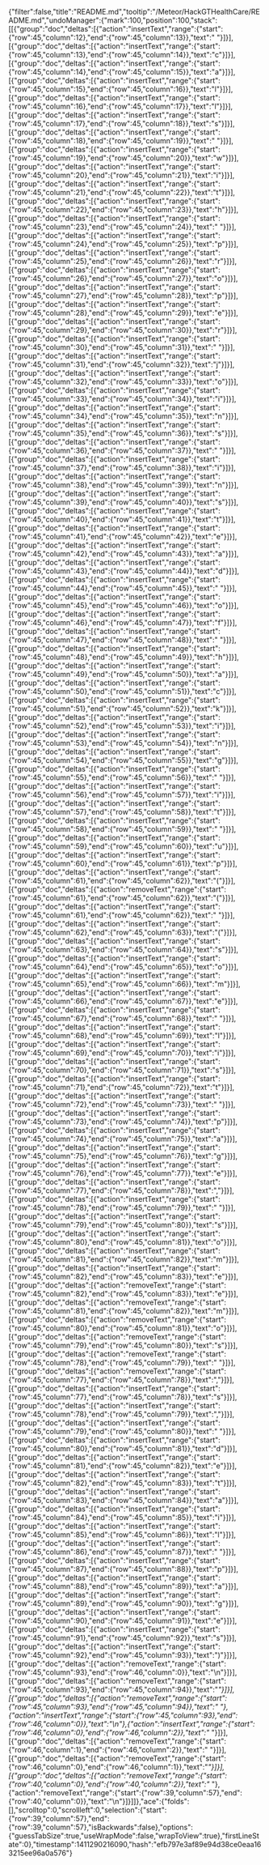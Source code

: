 {"filter":false,"title":"README.md","tooltip":"/Meteor/HackGTHealthCare/README.md","undoManager":{"mark":100,"position":100,"stack":[[{"group":"doc","deltas":[{"action":"insertText","range":{"start":{"row":45,"column":12},"end":{"row":45,"column":13}},"text":" "}]}],[{"group":"doc","deltas":[{"action":"insertText","range":{"start":{"row":45,"column":13},"end":{"row":45,"column":14}},"text":"c"}]}],[{"group":"doc","deltas":[{"action":"insertText","range":{"start":{"row":45,"column":14},"end":{"row":45,"column":15}},"text":"a"}]}],[{"group":"doc","deltas":[{"action":"insertText","range":{"start":{"row":45,"column":15},"end":{"row":45,"column":16}},"text":"l"}]}],[{"group":"doc","deltas":[{"action":"insertText","range":{"start":{"row":45,"column":16},"end":{"row":45,"column":17}},"text":"l"}]}],[{"group":"doc","deltas":[{"action":"insertText","range":{"start":{"row":45,"column":17},"end":{"row":45,"column":18}},"text":"s"}]}],[{"group":"doc","deltas":[{"action":"insertText","range":{"start":{"row":45,"column":18},"end":{"row":45,"column":19}},"text":" "}]}],[{"group":"doc","deltas":[{"action":"insertText","range":{"start":{"row":45,"column":19},"end":{"row":45,"column":20}},"text":"w"}]}],[{"group":"doc","deltas":[{"action":"insertText","range":{"start":{"row":45,"column":20},"end":{"row":45,"column":21}},"text":"i"}]}],[{"group":"doc","deltas":[{"action":"insertText","range":{"start":{"row":45,"column":21},"end":{"row":45,"column":22}},"text":"t"}]}],[{"group":"doc","deltas":[{"action":"insertText","range":{"start":{"row":45,"column":22},"end":{"row":45,"column":23}},"text":"h"}]}],[{"group":"doc","deltas":[{"action":"insertText","range":{"start":{"row":45,"column":23},"end":{"row":45,"column":24}},"text":" "}]}],[{"group":"doc","deltas":[{"action":"insertText","range":{"start":{"row":45,"column":24},"end":{"row":45,"column":25}},"text":"p"}]}],[{"group":"doc","deltas":[{"action":"insertText","range":{"start":{"row":45,"column":25},"end":{"row":45,"column":26}},"text":"r"}]}],[{"group":"doc","deltas":[{"action":"insertText","range":{"start":{"row":45,"column":26},"end":{"row":45,"column":27}},"text":"o"}]}],[{"group":"doc","deltas":[{"action":"insertText","range":{"start":{"row":45,"column":27},"end":{"row":45,"column":28}},"text":"p"}]}],[{"group":"doc","deltas":[{"action":"insertText","range":{"start":{"row":45,"column":28},"end":{"row":45,"column":29}},"text":"e"}]}],[{"group":"doc","deltas":[{"action":"insertText","range":{"start":{"row":45,"column":29},"end":{"row":45,"column":30}},"text":"r"}]}],[{"group":"doc","deltas":[{"action":"insertText","range":{"start":{"row":45,"column":30},"end":{"row":45,"column":31}},"text":" "}]}],[{"group":"doc","deltas":[{"action":"insertText","range":{"start":{"row":45,"column":31},"end":{"row":45,"column":32}},"text":"j"}]}],[{"group":"doc","deltas":[{"action":"insertText","range":{"start":{"row":45,"column":32},"end":{"row":45,"column":33}},"text":"o"}]}],[{"group":"doc","deltas":[{"action":"insertText","range":{"start":{"row":45,"column":33},"end":{"row":45,"column":34}},"text":"i"}]}],[{"group":"doc","deltas":[{"action":"insertText","range":{"start":{"row":45,"column":34},"end":{"row":45,"column":35}},"text":"n"}]}],[{"group":"doc","deltas":[{"action":"insertText","range":{"start":{"row":45,"column":35},"end":{"row":45,"column":36}},"text":"s"}]}],[{"group":"doc","deltas":[{"action":"insertText","range":{"start":{"row":45,"column":36},"end":{"row":45,"column":37}},"text":" "}]}],[{"group":"doc","deltas":[{"action":"insertText","range":{"start":{"row":45,"column":37},"end":{"row":45,"column":38}},"text":"i"}]}],[{"group":"doc","deltas":[{"action":"insertText","range":{"start":{"row":45,"column":38},"end":{"row":45,"column":39}},"text":"n"}]}],[{"group":"doc","deltas":[{"action":"insertText","range":{"start":{"row":45,"column":39},"end":{"row":45,"column":40}},"text":"s"}]}],[{"group":"doc","deltas":[{"action":"insertText","range":{"start":{"row":45,"column":40},"end":{"row":45,"column":41}},"text":"t"}]}],[{"group":"doc","deltas":[{"action":"insertText","range":{"start":{"row":45,"column":41},"end":{"row":45,"column":42}},"text":"e"}]}],[{"group":"doc","deltas":[{"action":"insertText","range":{"start":{"row":45,"column":42},"end":{"row":45,"column":43}},"text":"a"}]}],[{"group":"doc","deltas":[{"action":"insertText","range":{"start":{"row":45,"column":43},"end":{"row":45,"column":44}},"text":"d"}]}],[{"group":"doc","deltas":[{"action":"insertText","range":{"start":{"row":45,"column":44},"end":{"row":45,"column":45}},"text":" "}]}],[{"group":"doc","deltas":[{"action":"insertText","range":{"start":{"row":45,"column":45},"end":{"row":45,"column":46}},"text":"o"}]}],[{"group":"doc","deltas":[{"action":"insertText","range":{"start":{"row":45,"column":46},"end":{"row":45,"column":47}},"text":"f"}]}],[{"group":"doc","deltas":[{"action":"insertText","range":{"start":{"row":45,"column":47},"end":{"row":45,"column":48}},"text":" "}]}],[{"group":"doc","deltas":[{"action":"insertText","range":{"start":{"row":45,"column":48},"end":{"row":45,"column":49}},"text":"h"}]}],[{"group":"doc","deltas":[{"action":"insertText","range":{"start":{"row":45,"column":49},"end":{"row":45,"column":50}},"text":"a"}]}],[{"group":"doc","deltas":[{"action":"insertText","range":{"start":{"row":45,"column":50},"end":{"row":45,"column":51}},"text":"c"}]}],[{"group":"doc","deltas":[{"action":"insertText","range":{"start":{"row":45,"column":51},"end":{"row":45,"column":52}},"text":"k"}]}],[{"group":"doc","deltas":[{"action":"insertText","range":{"start":{"row":45,"column":52},"end":{"row":45,"column":53}},"text":"i"}]}],[{"group":"doc","deltas":[{"action":"insertText","range":{"start":{"row":45,"column":53},"end":{"row":45,"column":54}},"text":"n"}]}],[{"group":"doc","deltas":[{"action":"insertText","range":{"start":{"row":45,"column":54},"end":{"row":45,"column":55}},"text":"g"}]}],[{"group":"doc","deltas":[{"action":"insertText","range":{"start":{"row":45,"column":55},"end":{"row":45,"column":56}},"text":" "}]}],[{"group":"doc","deltas":[{"action":"insertText","range":{"start":{"row":45,"column":56},"end":{"row":45,"column":57}},"text":"i"}]}],[{"group":"doc","deltas":[{"action":"insertText","range":{"start":{"row":45,"column":57},"end":{"row":45,"column":58}},"text":"t"}]}],[{"group":"doc","deltas":[{"action":"insertText","range":{"start":{"row":45,"column":58},"end":{"row":45,"column":59}},"text":" "}]}],[{"group":"doc","deltas":[{"action":"insertText","range":{"start":{"row":45,"column":59},"end":{"row":45,"column":60}},"text":"u"}]}],[{"group":"doc","deltas":[{"action":"insertText","range":{"start":{"row":45,"column":60},"end":{"row":45,"column":61}},"text":"p"}]}],[{"group":"doc","deltas":[{"action":"insertText","range":{"start":{"row":45,"column":61},"end":{"row":45,"column":62}},"text":"("}]}],[{"group":"doc","deltas":[{"action":"removeText","range":{"start":{"row":45,"column":61},"end":{"row":45,"column":62}},"text":"("}]}],[{"group":"doc","deltas":[{"action":"insertText","range":{"start":{"row":45,"column":61},"end":{"row":45,"column":62}},"text":" "}]}],[{"group":"doc","deltas":[{"action":"insertText","range":{"start":{"row":45,"column":62},"end":{"row":45,"column":63}},"text":"("}]}],[{"group":"doc","deltas":[{"action":"insertText","range":{"start":{"row":45,"column":63},"end":{"row":45,"column":64}},"text":"s"}]}],[{"group":"doc","deltas":[{"action":"insertText","range":{"start":{"row":45,"column":64},"end":{"row":45,"column":65}},"text":"o"}]}],[{"group":"doc","deltas":[{"action":"insertText","range":{"start":{"row":45,"column":65},"end":{"row":45,"column":66}},"text":"m"}]}],[{"group":"doc","deltas":[{"action":"insertText","range":{"start":{"row":45,"column":66},"end":{"row":45,"column":67}},"text":"e"}]}],[{"group":"doc","deltas":[{"action":"insertText","range":{"start":{"row":45,"column":67},"end":{"row":45,"column":68}},"text":" "}]}],[{"group":"doc","deltas":[{"action":"insertText","range":{"start":{"row":45,"column":68},"end":{"row":45,"column":69}},"text":"l"}]}],[{"group":"doc","deltas":[{"action":"insertText","range":{"start":{"row":45,"column":69},"end":{"row":45,"column":70}},"text":"i"}]}],[{"group":"doc","deltas":[{"action":"insertText","range":{"start":{"row":45,"column":70},"end":{"row":45,"column":71}},"text":"s"}]}],[{"group":"doc","deltas":[{"action":"insertText","range":{"start":{"row":45,"column":71},"end":{"row":45,"column":72}},"text":"t"}]}],[{"group":"doc","deltas":[{"action":"insertText","range":{"start":{"row":45,"column":72},"end":{"row":45,"column":73}},"text":" "}]}],[{"group":"doc","deltas":[{"action":"insertText","range":{"start":{"row":45,"column":73},"end":{"row":45,"column":74}},"text":"p"}]}],[{"group":"doc","deltas":[{"action":"insertText","range":{"start":{"row":45,"column":74},"end":{"row":45,"column":75}},"text":"a"}]}],[{"group":"doc","deltas":[{"action":"insertText","range":{"start":{"row":45,"column":75},"end":{"row":45,"column":76}},"text":"g"}]}],[{"group":"doc","deltas":[{"action":"insertText","range":{"start":{"row":45,"column":76},"end":{"row":45,"column":77}},"text":"e"}]}],[{"group":"doc","deltas":[{"action":"insertText","range":{"start":{"row":45,"column":77},"end":{"row":45,"column":78}},"text":","}]}],[{"group":"doc","deltas":[{"action":"insertText","range":{"start":{"row":45,"column":78},"end":{"row":45,"column":79}},"text":" "}]}],[{"group":"doc","deltas":[{"action":"insertText","range":{"start":{"row":45,"column":79},"end":{"row":45,"column":80}},"text":"s"}]}],[{"group":"doc","deltas":[{"action":"insertText","range":{"start":{"row":45,"column":80},"end":{"row":45,"column":81}},"text":"o"}]}],[{"group":"doc","deltas":[{"action":"insertText","range":{"start":{"row":45,"column":81},"end":{"row":45,"column":82}},"text":"m"}]}],[{"group":"doc","deltas":[{"action":"insertText","range":{"start":{"row":45,"column":82},"end":{"row":45,"column":83}},"text":"e"}]}],[{"group":"doc","deltas":[{"action":"removeText","range":{"start":{"row":45,"column":82},"end":{"row":45,"column":83}},"text":"e"}]}],[{"group":"doc","deltas":[{"action":"removeText","range":{"start":{"row":45,"column":81},"end":{"row":45,"column":82}},"text":"m"}]}],[{"group":"doc","deltas":[{"action":"removeText","range":{"start":{"row":45,"column":80},"end":{"row":45,"column":81}},"text":"o"}]}],[{"group":"doc","deltas":[{"action":"removeText","range":{"start":{"row":45,"column":79},"end":{"row":45,"column":80}},"text":"s"}]}],[{"group":"doc","deltas":[{"action":"removeText","range":{"start":{"row":45,"column":78},"end":{"row":45,"column":79}},"text":" "}]}],[{"group":"doc","deltas":[{"action":"removeText","range":{"start":{"row":45,"column":77},"end":{"row":45,"column":78}},"text":","}]}],[{"group":"doc","deltas":[{"action":"insertText","range":{"start":{"row":45,"column":77},"end":{"row":45,"column":78}},"text":"s"}]}],[{"group":"doc","deltas":[{"action":"insertText","range":{"start":{"row":45,"column":78},"end":{"row":45,"column":79}},"text":","}]}],[{"group":"doc","deltas":[{"action":"insertText","range":{"start":{"row":45,"column":79},"end":{"row":45,"column":80}},"text":" "}]}],[{"group":"doc","deltas":[{"action":"insertText","range":{"start":{"row":45,"column":80},"end":{"row":45,"column":81}},"text":"d"}]}],[{"group":"doc","deltas":[{"action":"insertText","range":{"start":{"row":45,"column":81},"end":{"row":45,"column":82}},"text":"e"}]}],[{"group":"doc","deltas":[{"action":"insertText","range":{"start":{"row":45,"column":82},"end":{"row":45,"column":83}},"text":"t"}]}],[{"group":"doc","deltas":[{"action":"insertText","range":{"start":{"row":45,"column":83},"end":{"row":45,"column":84}},"text":"a"}]}],[{"group":"doc","deltas":[{"action":"insertText","range":{"start":{"row":45,"column":84},"end":{"row":45,"column":85}},"text":"i"}]}],[{"group":"doc","deltas":[{"action":"insertText","range":{"start":{"row":45,"column":85},"end":{"row":45,"column":86}},"text":"l"}]}],[{"group":"doc","deltas":[{"action":"insertText","range":{"start":{"row":45,"column":86},"end":{"row":45,"column":87}},"text":" "}]}],[{"group":"doc","deltas":[{"action":"insertText","range":{"start":{"row":45,"column":87},"end":{"row":45,"column":88}},"text":"p"}]}],[{"group":"doc","deltas":[{"action":"insertText","range":{"start":{"row":45,"column":88},"end":{"row":45,"column":89}},"text":"a"}]}],[{"group":"doc","deltas":[{"action":"insertText","range":{"start":{"row":45,"column":89},"end":{"row":45,"column":90}},"text":"g"}]}],[{"group":"doc","deltas":[{"action":"insertText","range":{"start":{"row":45,"column":90},"end":{"row":45,"column":91}},"text":"e"}]}],[{"group":"doc","deltas":[{"action":"insertText","range":{"start":{"row":45,"column":91},"end":{"row":45,"column":92}},"text":"s"}]}],[{"group":"doc","deltas":[{"action":"insertText","range":{"start":{"row":45,"column":92},"end":{"row":45,"column":93}},"text":")"}]}],[{"group":"doc","deltas":[{"action":"removeText","range":{"start":{"row":45,"column":93},"end":{"row":46,"column":0}},"text":"\n"}]}],[{"group":"doc","deltas":[{"action":"removeText","range":{"start":{"row":45,"column":93},"end":{"row":45,"column":94}},"text":"*"}]}],[{"group":"doc","deltas":[{"action":"removeText","range":{"start":{"row":45,"column":93},"end":{"row":45,"column":94}},"text":" "},{"action":"insertText","range":{"start":{"row":45,"column":93},"end":{"row":46,"column":0}},"text":"\n"},{"action":"insertText","range":{"start":{"row":46,"column":0},"end":{"row":46,"column":2}},"text":"* "}]}],[{"group":"doc","deltas":[{"action":"removeText","range":{"start":{"row":46,"column":1},"end":{"row":46,"column":2}},"text":" "}]}],[{"group":"doc","deltas":[{"action":"removeText","range":{"start":{"row":46,"column":0},"end":{"row":46,"column":1}},"text":"*"}]}],[{"group":"doc","deltas":[{"action":"removeText","range":{"start":{"row":40,"column":0},"end":{"row":40,"column":2}},"text":"* "},{"action":"removeText","range":{"start":{"row":39,"column":57},"end":{"row":40,"column":0}},"text":"\n"}]}]]},"ace":{"folds":[],"scrolltop":0,"scrollleft":0,"selection":{"start":{"row":39,"column":57},"end":{"row":39,"column":57},"isBackwards":false},"options":{"guessTabSize":true,"useWrapMode":false,"wrapToView":true},"firstLineState":0},"timestamp":1411290216090,"hash":"efb797e3af89e94d38ce0eaa163215ee96a0a576"}